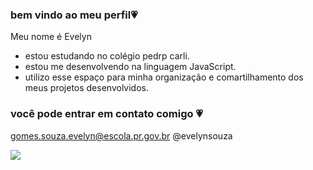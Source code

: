 ### bem vindo ao meu perfil💗

Meu nome é Evelyn 

- estou estudando no colégio pedrp carli.
- estou me desenvolvendo na linguagem JavaScript.
- utilizo esse espaço para minha organização e comartilhamento dos meus projetos desenvolvidos.

### você pode entrar em contato comigo 💗
gomes.souza.evelyn@escola.pr.gov.br
@evelynsouza 

![](https://media.tenor.com/QGYOjLUamAkAAAAC/hello-kitty-cafe.gif)

